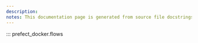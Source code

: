 ```yaml
---
description: 
notes: This documentation page is generated from source file docstrings.
---
```


::: prefect_docker.flows